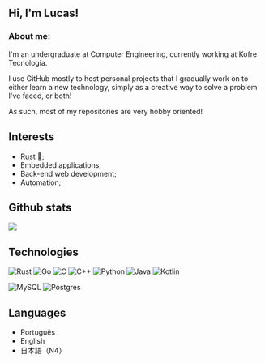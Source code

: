 ## Hi, I'm Lucas!

### About me:
I'm an undergraduate at Computer Engineering, currently working at Kofre Tecnologia.

I use GitHub mostly to host personal projects that I gradually work on to either learn a new technology, simply as a creative way to solve a problem I've faced, or both!

As such, most of my repositories are very hobby oriented!

## Interests

- Rust 🦀;
- Embedded applications;
- Back-end web development;
- Automation;

## Github stats

![](https://github-readme-stats.vercel.app/api/top-langs?username=jlabbude&show_icons=true&theme=gruvbox&border_radius=15&layout=compact&hide_border=true)

## Technologies
![Rust](https://img.shields.io/badge/Rust-000000.svg?style=for-the-badge&logo=Rust&logoColor=white)
![Go](https://img.shields.io/badge/go-%2300ADD8.svg?style=for-the-badge&logo=go&logoColor=white)
![C](https://img.shields.io/badge/C-A8B9CC.svg?style=for-the-badge&logo=C&logoColor=black)
![C++](https://img.shields.io/badge/C++-00599C.svg?style=for-the-badge&logo=C++&logoColor=white)
![Python](https://img.shields.io/badge/Python-3776AB.svg?style=for-the-badge&logo=Python&logoColor=white)
![Java](https://img.shields.io/badge/java-%23ED8B00.svg?style=for-the-badge&logo=openjdk&logoColor=white)
![Kotlin](https://img.shields.io/badge/kotlin-%237F52FF.svg?style=for-the-badge&logo=kotlin&logoColor=white)

![MySQL](https://img.shields.io/badge/mysql-4479A1.svg?style=for-the-badge&logo=mysql&logoColor=white)
![Postgres](https://img.shields.io/badge/postgres-%23316192.svg?style=for-the-badge&logo=postgresql&logoColor=white)

## Languages
- Português
- English
- 日本語（N4）
